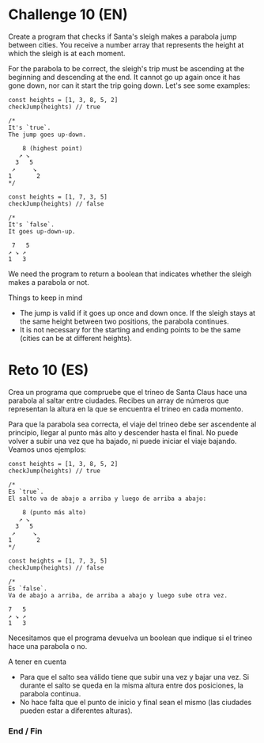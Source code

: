 # Challenge 10 (EN)
Create a program that checks if Santa's sleigh makes a parabola jump between cities. You receive a number array that represents the height at which the sleigh is at each moment.

For the parabola to be correct, the sleigh's trip must be ascending at the beginning and descending at the end. It cannot go up again once it has gone down, nor can it start the trip going down. Let's see some examples:

    const heights = [1, 3, 8, 5, 2]
    checkJump(heights) // true

    /*
    It's `true`.
    The jump goes up-down.

        8 (highest point)
       ↗ ↘
      3   5
     ↗     ↘
    1       2
    */

    const heights = [1, 7, 3, 5]
    checkJump(heights) // false

    /*
    It's `false`.
    It goes up-down-up.

     7   5 
    ↗ ↘ ↗
    1   3

We need the program to return a boolean that indicates whether the sleigh makes a parabola or not.

Things to keep in mind
- The jump is valid if it goes up once and down once. If the sleigh stays at the same height between two positions, the parabola continues.
- It is not necessary for the starting and ending points to be the same (cities can be at different heights).

# Reto 10 (ES)
Crea un programa que compruebe que el trineo de Santa Claus hace una parabola al saltar entre ciudades. Recibes un array de números que representan la altura en la que se encuentra el trineo en cada momento.

Para que la parabola sea correcta, el viaje del trineo debe ser ascendente al principio, llegar al punto más alto y descender hasta el final. No puede volver a subir una vez que ha bajado, ni puede iniciar el viaje bajando. Veamos unos ejemplos:

    const heights = [1, 3, 8, 5, 2]
    checkJump(heights) // true

    /*
    Es `true`.
    El salto va de abajo a arriba y luego de arriba a abajo:

        8 (punto más alto)
       ↗ ↘
      3   5
     ↗     ↘
    1       2
    */

    const heights = [1, 7, 3, 5]
    checkJump(heights) // false

    /*
    Es `false`.
    Va de abajo a arriba, de arriba a abajo y luego sube otra vez.

    7   5 
    ↗ ↘ ↗
    1   3
Necesitamos que el programa devuelva un boolean que indique si el trineo hace una parabola o no.

A tener en cuenta
- Para que el salto sea válido tiene que subir una vez y bajar una vez. Si durante el salto se queda en la misma altura entre dos posiciones, la parabola continua.
- No hace falta que el punto de inicio y final sean el mismo (las ciudades pueden estar a diferentes alturas).

### End / Fin